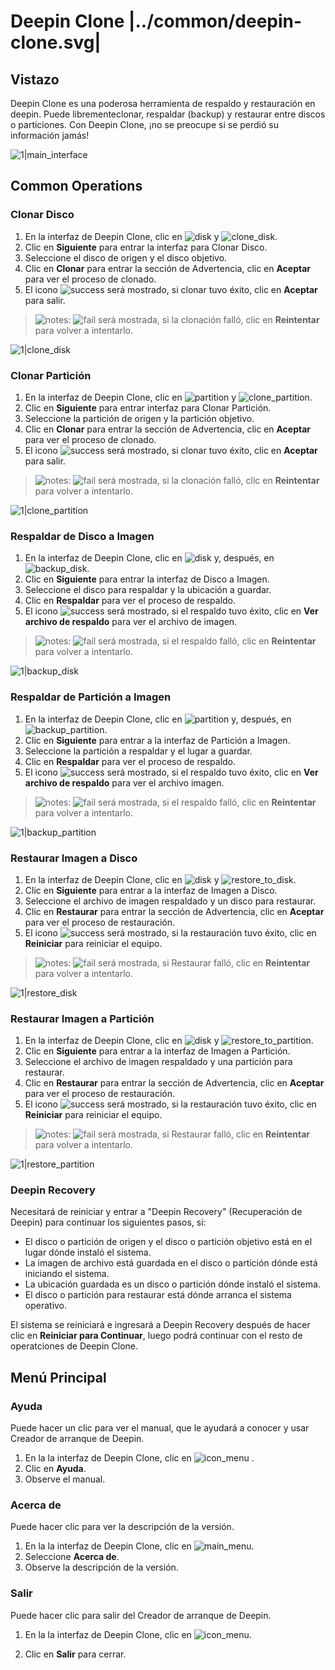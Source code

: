 # Deepin Clone |../common/deepin-clone.svg|

## Vistazo
Deepin Clone es una poderosa herramienta de respaldo y restauración en deepin. Puede librementeclonar, respaldar (backup) y restaurar entre discos o particiones. Con Deepin Clone, ¡no se preocupe si se perdió su información jamás!

![1|main_interface](jpg/main_interface.jpg)


## Common Operations

### Clonar Disco
1. En la interfaz de Deepin Clone, clic en ![disk](icon/disk.svg) y ![clone_disk](icon/clone_disk.svg).
2. Clic en **Siguiente** para entrar la interfaz para Clonar Disco.
3. Seleccione el disco de origen y el disco objetivo.
4. Clic en **Clonar** para entrar la sección de Advertencia, clic en **Aceptar** para ver el proceso de clonado.
5. El icono ![success](icon/success.svg) será mostrado, si clonar tuvo éxito, clic en **Aceptar** para salir.

> ![notes](icon/notes.svg): ![fail](icon/fail.svg) será mostrada, si la clonación falló, clic en **Reintentar** para volver a intentarlo.

![1|clone_disk](jpg/clone_disk.jpg)


### Clonar Partición
1. En la interfaz de Deepin Clone, clic en ![partition](icon/disk.svg) y ![clone_partition](icon/clone_partition.svg).
2. Clic en **Siguiente** para entrar interfaz para Clonar Partición.
3. Seleccione la partición de origen y la partición objetivo.
4. Clic en **Clonar** para entrar la sección de Advertencia, clic en **Aceptar** para ver el proceso de clonado.
5. El icono ![success](icon/success.svg) será mostrado, si clonar tuvo éxito, clic en **Aceptar** para salir.

> ![notes](icon/notes.svg): ![fail](icon/fail.svg) será mostrada, si la clonación falló, clic en **Reintentar** para volver a intentarlo.

![1|clone_partition](jpg/clone_partition.jpg)


### Respaldar de Disco a Imagen
1. En la interfaz de Deepin Clone, clic en ![disk](icon/disk.svg) y, después, en ![backup_disk](icon/backup_disk.svg).
2. Clic en **Siguiente** para entrar la interfaz de Disco a Imagen.
3. Seleccione el disco para respaldar y la ubicación a guardar.
4. Clic en **Respaldar** para ver el proceso de respaldo.
5. El icono ![success](icon/success.svg) será mostrado, si el respaldo tuvo éxito, clic en **Ver archivo de respaldo** para ver el archivo de imagen.

> ![notes](icon/notes.svg): ![fail](icon/fail.svg) será mostrada, si el respaldo falló, clic en **Reintentar** para volver a intentarlo.

![1|backup_disk](jpg/backup_disk.jpg)


### Respaldar de Partición a Imagen
1. En la interfaz de Deepin Clone, clic en ![partition](icon/partition.svg) y, después, en ![backup_partition](icon/backup_partition.svg).
2. Clic en **Siguiente** para entrar a la interfaz de Partición a Imagen.
3. Seleccione la partición a respaldar y el lugar a guardar.
4. Clic en **Respaldar** para ver el proceso de respaldo.
5. El icono ![success](icon/success.svg) será mostrado, si el respaldo tuvo éxito, clic en **Ver archivo de respaldo** para ver el archivo imagen.

> ![notes](icon/notes.svg): ![fail](icon/fail.svg) será mostrada, si el respaldo falló, clic en **Reintentar** para volver a intentarlo.

![1|backup_partition](jpg/backup_partition.jpg)

### Restaurar Imagen a Disco
1. En la interfaz de Deepin Clone, clic en ![disk](icon/disk.svg) y ![restore_to_disk](icon/restore_to_disk.svg).
2. Clic en **Siguiente** para entrar a la interfaz de Imagen a Disco.
3. Seleccione el archivo de imagen respaldado y un disco para restaurar.
4. Clic en **Restaurar** para entrar la sección de Advertencia, clic en **Aceptar** para ver el proceso de restauración.
5. El icono ![success](icon/success.svg) será mostrado, si la restauración tuvo éxito, clic en **Reiniciar** para reiniciar el equipo.

> ![notes](icon/notes.svg): ![fail](icon/fail.svg) será mostrada, si Restaurar falló, clic en **Reintentar** para volver a intentarlo.

![1|restore_disk](jpg/restore_disk.jpg)

### Restaurar Imagen a Partición
1. En la interfaz de Deepin Clone, clic en ![disk](icon/disk.svg) y ![restore_to_partition](icon/restore_to_partition.svg).
2. Clic en **Siguiente** para entrar a la interfaz de Imagen a Partición.
3. Seleccione el archivo de imagen respaldado y una partición para restaurar.
4. Clic en **Restaurar** para entrar la sección de Advertencia, clic en **Aceptar** para ver el proceso de restauración.
5. El icono ![success](icon/success.svg) será mostrado, si la restauración tuvo éxito, clic en **Reiniciar** para reiniciar el equipo.

> ![notes](icon/notes.svg): ![fail](icon/fail.svg) será mostrada, si Restaurar falló, clic en **Reintentar** para volver a intentarlo.

![1|restore_partition](jpg/restore_partition.jpg)

### Deepin Recovery
Necesitará de reiniciar y entrar a "Deepin Recovery" (Recuperación de Deepin) para continuar los siguientes pasos, si:
- El disco o partición de origen y el disco o partición objetivo está en el lugar dónde instaló el sistema.
- La imagen de archivo está guardada en el disco o partición dónde está iniciando el sistema.
- La ubicación guardada es un disco o partición dónde instaló el sistema.
- El disco o partición para restaurar está dónde arranca el sistema operativo.

El sistema se reiniciará e ingresará a Deepin Recovery después de hacer clic en **Reiniciar para Continuar**, luego podrá continuar con el resto de operatciones de Deepin Clone.



## Menú Principal

### Ayuda

Puede hacer un clic para ver el manual, que le ayudará a conocer y usar Creador de arranque de Deepin.

1. En la la interfaz de Deepin Clone, clic en ![icon_menu](icon/icon_menu.svg) .
2. Clic en **Ayuda**.
3. Observe el manual.

### Acerca de

Puede hacer clic para ver la descripción de la versión.

1. En la la interfaz de Deepin Clone, clic en ![main_menu](icon/main_menu.svg).
2. Seleccione **Acerca de**.
3. Observe la descripción de la versión.

### Salir

Puede hacer clic para salir del Creador de arranque de Deepin.

1. En la la interfaz de Deepin Clone, clic en ![icon_menu](icon/icon_menu.svg).

2. Clic en **Salir** para cerrar.
